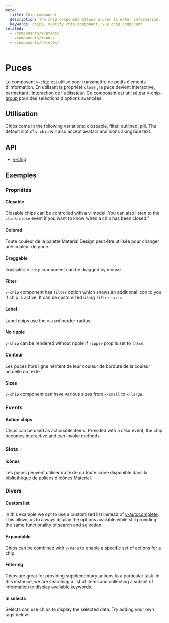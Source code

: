```yaml
---
meta:
  title: Chip component
  description: The chip component allows a user to enter information, make selections, filter content or trigger actions.
  keywords: chips, vuetify chip component, vue chip component
related:
  - /components/avatars/
  - /components/icons/
  - /components/selects/
---
```


# Puces

Le composant `v-chip` est utilisé pour transmettre de petits éléments d'information. En utilisant la propriété `close` , la puce devient interactive, permettant l'interaction de l'utilisateur. Ce composant est utilisé par [v-chip-group](/components/chip-groups) pour des seléctions d'options avancées.

<entry-ad />

## Utilisation

Chips come in the following variations: closeable, filter, outlined, pill. The default slot of `v-chip` will also accept avatars and icons alongside text.

<usage name="v-chip" />

## API

- [v-chip](/api/v-chip)

<inline-api page="components/chips" />

## Exemples

### Propriétés

#### Closable

Closable chips can be controlled with a v-model. You can also listen to the `click:close` event if you want to know when a chip has been closed."

<example file="v-chip/prop-closable" />

#### Colored

Toute couleur de la palette Material Design peut être utilisée pour changer une couleur de puce.

<example file="v-chip/prop-colored" />

#### Draggable

`draggable` `v-chip` component can be dragged by mouse.

<example file="v-chip/prop-draggable" />

#### Filter

`v-chip` component has `filter` option which shows an additional icon to you if chip is active. It can be customized using `filter-icon`.

<example file="v-chip/prop-filter" />

#### Label

Label chips use the `v-card` border-radius.

<example file="v-chip/prop-label" />

#### No ripple

`v-chip` can be rendered without ripple if `ripple` prop is set to `false`.

<example file="v-chip/prop-no-ripple" />

#### Contour

Les puces hors ligne héritent de leur couleur de bordure de la couleur actuelle du texte.

<example file="v-chip/prop-outlined" />

#### Sizes

`v-chip` component can have various sizes from `x-small` to `x-large`.

<example file="v-chip/prop-sizes" />

### Events

#### Action chips

Chips can be used as actionable items. Provided with a _click_ event, the chip becomes interactive and can invoke methods.

<example file="v-chip/event-action-chips" />

### Slots

#### Icônes

Les puces peuvent utiliser du texte ou toute icône disponible dans la bibliothèque de polices d'icônes Material.

<example file="v-chip/slot-icon" />

### Divers

#### Custom list

In this example we opt to use a customized list instead of [v-autocomplete](/components/autocompletes). This allows us to always display the options available while still providing the same functionality of search and selection.

<example file="v-chip/misc-custom-list" />

#### Expandable

Chips can be combined with `v-menu` to enable a specific set of actions for a chip.

<example file="v-chip/misc-expandable" />

#### Filtering

Chips are great for providing supplementary actions to a particular task. In this instance, we are searching a list of items and collecting a subset of information to display available keywords.

<example file="v-chip/misc-filtering" />

#### In selects

Selects can use chips to display the selected data. Try adding your own tags below.

<example file="v-chip/misc-in-selects" />

<backmatter />
